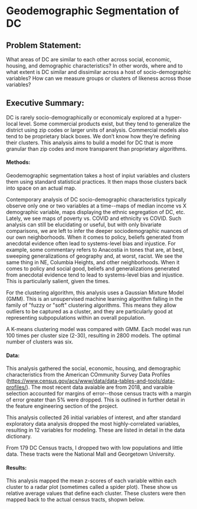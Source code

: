 # Geodemographic Segmentation of DC

## Problem Statement:
What areas of DC are similar to each other across social, economic, housing, and demographic characteristics? 
In other words, where and to what extent is DC similar and dissimilar across a host of socio-demographic variables? 
How can we measure groups or clusters of likeness across those variables?

## Executive Summary:
DC is rarely socio-demographically or economicaly explored at a hyper-local level. Some commercial products exist, but they tend to generalize the district using zip codes or larger units of analysis. Commercial models also tend to be proprietary black boxes. We don’t know how they’re defining their clusters. This analysis aims to build a model for DC that is more granular than zip codes and more transparent than proprietary algorithms.

#### Methods:
Geodemographic segmentation takes a host of inpiut variables and clusters them using standard statistical practices. It then maps those clusters back into space on an actual map.

Contemporary analysis of DC socio-demographic characteristics typically observe only one or two variables at a time--maps of median income vs X demographic variable, maps displaying the ethnic segregation of DC, etc. Lately, we see maps of poverty vs. COVID and ethnicity vs COVID. Such analysis can still be elucidating or useful, but with only bivariate comparisons, we are left to infer the deeper sociodemographic nuances of our own neighborhoods. When it comes to policy, beliefs generated from anecdotal evidence often lead to systems-level bias and injustice. For example, some commentary refers to Anacostia in tones that are, at best, sweeping generalizations of geography and, at worst, racist. We see the same thing in NE, Columbia Heights, and other neighborhoods. When it comes to policy and social good, beliefs and generalizations generated from anecdotal evidence tend to lead to systems-level bias and injustice. This is particularly salient, given the times. 

For the clustering algorithm, this analysis uses a Gaussian Mixture Model (GMM). This is an unsupervised machine learning algorithm falling in the family of "fuzzy or "soft" clustering algorithms. This means they allow outliers to be captured as a cluster, and they are particularly good at representing subpopulations within an overall population.

A K-means clustering model was compared with GMM. Each model was run 100 times per cluster size (2-30), resulting in 2800 models. The optimal number of clusters was six.

#### Data:
This analysis gathered the social, economic, housing, and demographic characteristics from the American COmmunity Survey Data Profiles (https://www.census.gov/acs/www/data/data-tables-and-tools/data-profiles/). The most recent data avaiable are from 2018, and varaible selection accounted for margins of error--those census tracts with a margin of error greater than 5% were dropped. This is outlined in further detail in the feature engineering section of the project.

This analysis collected 26 initial variables of interest, and after standard exploratory data analysis dropped the most highly-correlated variables, resulting in 12 variables for modeling. These are listed in detail in the data dictionary.

From 179 DC Census tracts, I dropped two with low populations and little data. These tracts were the National Mall and Georgetown University.

#### Results:
This analysis mapped the mean z-scores of each variable within each cluster to a radar plot (sometimes called a spider plot). These show us relative average values that define each cluster. These clusters were then mapped back to the actual census tracts, shopwn below.




